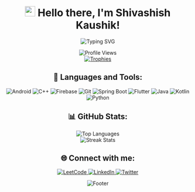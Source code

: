 <h1 align="center">
  <img src="https://media.giphy.com/media/hvRJCLFzcasrR4ia7z/giphy.gif" width="28"> Hello there, I'm Shivashish Kaushik!
</h1>

<p align="center">
  <img src="https://readme-typing-svg.demolab.com?font=Fira+Code&pause=1000&color=2AF7F7&width=435&lines=A+passionate+software+developer+from+India;Proficient+in+Android%2C+ML%2C+and+YouTube+Collaborations" alt="Typing SVG" />
</p>

<div align="center">
  <img src="https://komarev.com/ghpvc/?username=shivcoder27&style=flat-square&color=blue" alt="Profile Views" />
</div>

<div align="center">
  <a href="https://github.com/ryo-ma/github-profile-trophy">
    <img src="https://github-profile-trophy.vercel.app/?username=shivcoder27&row=1&column=5&theme=radical" alt="Trophies" />
  </a>
</div>

<h2 align="center">🚀 Languages and Tools:</h2>
<p align="center">
  <img src="https://img.shields.io/badge/Android-3DDC84?style=for-the-badge&logo=android&logoColor=white" alt="Android" />
  <img src="https://img.shields.io/badge/C%2B%2B-00599C?style=for-the-badge&logo=c%2B%2B&logoColor=white" alt="C++" />
  <img src="https://img.shields.io/badge/Firebase-ffca28?style=for-the-badge&logo=firebase&logoColor=black" alt="Firebase" />
  <img src="https://img.shields.io/badge/Git-F05032?style=for-the-badge&logo=git&logoColor=white" alt="Git" />
  <img src="https://img.shields.io/badge/Spring-6DB33F?style=for-the-badge&logo=spring&logoColor=white" alt="Spring Boot" />
  <img src="https://img.shields.io/badge/Flutter-02569B?style=for-the-badge&logo=flutter&logoColor=white" alt="Flutter" />
  <img src="https://img.shields.io/badge/Java-ED8B00?style=for-the-badge&logo=java&logoColor=white" alt="Java" />
  <img src="https://img.shields.io/badge/Kotlin-0095D5?&style=for-the-badge&logo=kotlin&logoColor=white" alt="Kotlin" />
  <img src="https://img.shields.io/badge/Python-3776AB?style=for-the-badge&logo=python&logoColor=white" alt="Python" />
</p>

<h2 align="center">📊 GitHub Stats:</h2>
<div align="center">
  <img src="https://github-readme-stats.vercel.app/api/top-langs?username=shivcoder27&show_icons=true&locale=en&layout=compact&theme=dark" alt="Top Languages" />
</div>
<div align="center">
  <img src="https://github-readme-streak-stats.herokuapp.com?user=shivcoder27&theme=dark&date_format=M%20j%5B%2C%20Y%5D" alt="Streak Stats" />
</div>

<h2 align="center">🌐 Connect with me:</h2>
<p align="center">
  <a href="https://leetcode.com/shivashish27/" target="_blank">
    <img src="https://img.shields.io/badge/LeetCode-000000?style=for-the-badge&logo=LeetCode&logoColor=#d16c06" alt="LeetCode" />
  </a>
  <a href="https://www.linkedin.com/in/shivashish-kaushik-a73643228/" target="_blank">
    <img src="https://img.shields.io/badge/LinkedIn-%230077B5.svg?style=for-the-badge&logo=linkedin&logoColor=white" alt="LinkedIn" />
  </a>
  <a href="https://twitter.com/Shivashish_27" target="_blank">
    <img src="https://img.shields.io/badge/Twitter-%231DA1F2.svg?style=for-the-badge&logo=Twitter&logoColor=white" alt="Twitter" />
  </a>
</p>

<p align="center">
  <img src="https://capsule-render.vercel.app/api?type=waving&color=gradient&height=65&section=footer" alt="Footer" />
</p>

